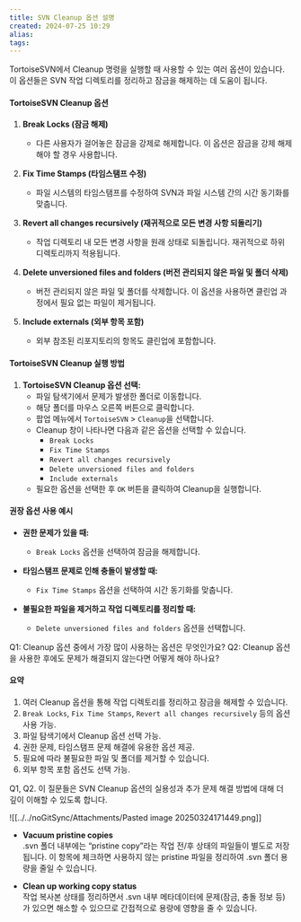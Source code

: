 ```yaml
---
title: SVN Cleanup 옵션 설명
created: 2024-07-25 10:29
alias:
tags:
---
```

TortoiseSVN에서 Cleanup 명령을 실행할 때 사용할 수 있는 여러 옵션이 있습니다. 이 옵션들은 SVN 작업 디렉토리를 정리하고 잠금을 해제하는 데 도움이 됩니다.

#### TortoiseSVN Cleanup 옵션

1. **Break Locks (잠금 해제)**
   - 다른 사용자가 걸어놓은 잠금을 강제로 해제합니다. 이 옵션은 잠금을 강제 해제해야 할 경우 사용합니다.
1. **Fix Time Stamps (타임스탬프 수정)**
   - 파일 시스템의 타임스탬프를 수정하여 SVN과 파일 시스템 간의 시간 동기화를 맞춥니다.

3. **Revert all changes recursively (재귀적으로 모든 변경 사항 되돌리기)**
   - 작업 디렉토리 내 모든 변경 사항을 원래 상태로 되돌립니다. 재귀적으로 하위 디렉토리까지 적용됩니다.

4. **Delete unversioned files and folders (버전 관리되지 않은 파일 및 폴더 삭제)**
   - 버전 관리되지 않은 파일 및 폴더를 삭제합니다. 이 옵션을 사용하면 클린업 과정에서 필요 없는 파일이 제거됩니다.

5. **Include externals (외부 항목 포함)**
   - 외부 참조된 리포지토리의 항목도 클린업에 포함합니다.

#### TortoiseSVN Cleanup 실행 방법

1. **TortoiseSVN Cleanup 옵션 선택:**
   - 파일 탐색기에서 문제가 발생한 폴더로 이동합니다.
   - 해당 폴더를 마우스 오른쪽 버튼으로 클릭합니다.
   - 팝업 메뉴에서 `TortoiseSVN` > `Cleanup`을 선택합니다.
   - Cleanup 창이 나타나면 다음과 같은 옵션을 선택할 수 있습니다.
     - `Break Locks`
     - `Fix Time Stamps`
     - `Revert all changes recursively`
     - `Delete unversioned files and folders`
     - `Include externals`
   - 필요한 옵션을 선택한 후 `OK` 버튼을 클릭하여 Cleanup을 실행합니다.

#### 권장 옵션 사용 예시

- **권한 문제가 있을 때:**
  - `Break Locks` 옵션을 선택하여 잠금을 해제합니다.
  
- **타임스탬프 문제로 인해 충돌이 발생할 때:**
  - `Fix Time Stamps` 옵션을 선택하여 시간 동기화를 맞춥니다.

- **불필요한 파일을 제거하고 작업 디렉토리를 정리할 때:**
  - `Delete unversioned files and folders` 옵션을 선택합니다.

Q1: Cleanup 옵션 중에서 가장 많이 사용하는 옵션은 무엇인가요?
Q2: Cleanup 옵션을 사용한 후에도 문제가 해결되지 않는다면 어떻게 해야 하나요?

#### 요약

1. 여러 Cleanup 옵션을 통해 작업 디렉토리를 정리하고 잠금을 해제할 수 있습니다.
2. `Break Locks`, `Fix Time Stamps`, `Revert all changes recursively` 등의 옵션 사용 가능.
3. 파일 탐색기에서 Cleanup 옵션 선택 가능.
4. 권한 문제, 타임스탬프 문제 해결에 유용한 옵션 제공.
5. 필요에 따라 불필요한 파일 및 폴더를 제거할 수 있습니다.
6. 외부 항목 포함 옵션도 선택 가능.

Q1, Q2. 이 질문들은 SVN Cleanup 옵션의 실용성과 추가 문제 해결 방법에 대해 더 깊이 이해할 수 있도록 합니다.



![[../../noGitSync/Attachments/Pasted image 20250324171449.png]]
- **Vacuum pristine copies**  
    .svn 폴더 내부에는 “pristine copy”라는 작업 전/후 상태의 파일들이 별도로 저장됩니다. 이 항목에 체크하면 사용하지 않는 pristine 파일을 정리하여 .svn 폴더 용량을 줄일 수 있습니다.
    
- **Clean up working copy status**  
    작업 복사본 상태를 정리하면서 .svn 내부 메타데이터에 문제(잠금, 충돌 정보 등)가 있으면 해소할 수 있으므로 간접적으로 용량에 영향을 줄 수 있습니다.
